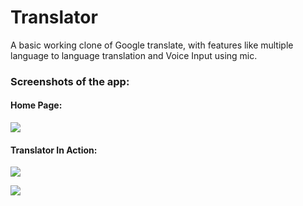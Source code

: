 # Translator
A basic working clone of Google translate, with features like multiple language to language translation and Voice Input using mic.


<h3>Screenshots of the app:</h3>

<h4>Home Page:</h4>

![](https://i.ibb.co/PN7rvsn/Translator1.png)



<h4>Translator In Action:</h4> 

![](https://i.ibb.co/1rQVVvL/Translator2.png)

![](https://i.ibb.co/26RM6zx/Translator3.png)

